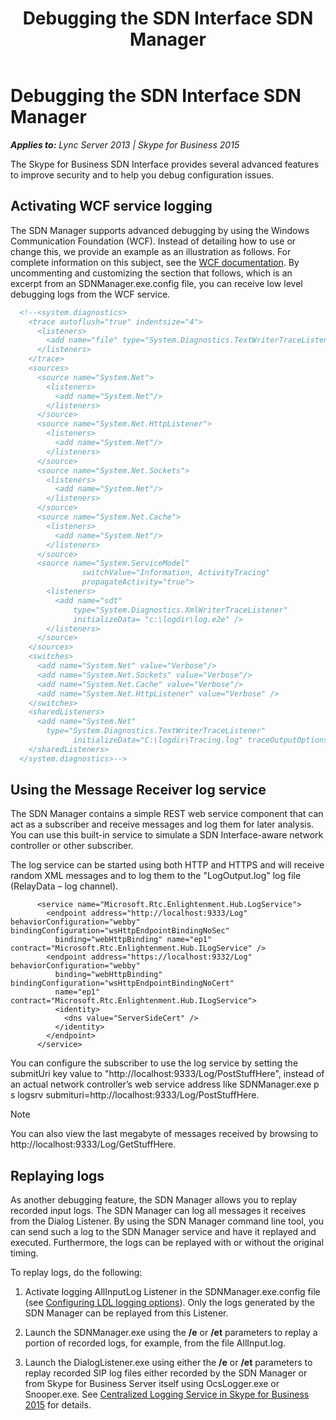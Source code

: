 ﻿---
title: Debugging the SDN Interface SDN Manager
TOCTitle: Debugging the SDN Interface SDN Manager
ms:assetid: 5567fd7c-4567-47c4-8aa2-456564fcd087
ms:mtpsurl: https://msdn.microsoft.com/en-us/library/Dn785215(v=office.16)
ms:contentKeyID: 65258679
ms.date: 02/27/2017
mtps_version: v=office.16
dev_langs:
- xml
---

# Debugging the SDN Interface SDN Manager


_**Applies to:** Lync Server 2013 | Skype for Business 2015_

The Skype for Business SDN Interface provides several advanced features to improve security and to help you debug configuration issues.

## Activating WCF service logging

The SDN Manager supports advanced debugging by using the Windows Communication Foundation (WCF). Instead of detailing how to use or change this, we provide an example as an illustration as follows. For complete information on this subject, see the [WCF documentation](https://msdn.microsoft.com/en-us/library/dd456779\(v=vs.110\).aspx). By uncommenting and customizing the section that follows, which is an excerpt from an SDNManager.exe.config file, you can receive low level debugging logs from the WCF service.

```xml
  <!--<system.diagnostics>
    <trace autoflush="true" indentsize="4">
      <listeners>
        <add name="file" type="System.Diagnostics.TextWriterTraceListener" initializeData="trace.log"/>
      </listeners> 
    </trace>
    <sources>
      <source name="System.Net">
        <listeners>
          <add name="System.Net"/>
        </listeners>
      </source>
      <source name="System.Net.HttpListener">
        <listeners>
          <add name="System.Net"/>
        </listeners>
      </source>
      <source name="System.Net.Sockets">
        <listeners>
          <add name="System.Net"/>
        </listeners>
      </source>
      <source name="System.Net.Cache">
        <listeners>
          <add name="System.Net"/>
        </listeners>
      </source>
      <source name="System.ServiceModel"
                switchValue="Information, ActivityTracing"
                propagateActivity="true">
        <listeners>
          <add name="sdt"
              type="System.Diagnostics.XmlWriterTraceListener"
              initializeData= "c:\logdir\log.e2e" />
        </listeners>
      </source>
    </sources>
    <switches>
      <add name="System.Net" value="Verbose"/>
      <add name="System.Net.Sockets" value="Verbose"/>
      <add name="System.Net.Cache" value="Verbose"/>
      <add name="System.Net.HttpListener" value="Verbose" />
    </switches>
    <sharedListeners>
      <add name="System.Net"
        type="System.Diagnostics.TextWriterTraceListener"
              initializeData="C:\logdir\Tracing.log" traceOutputOptions = "DateTime" />
    </sharedListeners>
  </system.diagnostics>-->
```

## Using the Message Receiver log service

The SDN Manager contains a simple REST web service component that can act as a subscriber and receive messages and log them for later analysis. You can use this built-in service to simulate a SDN Interface-aware network controller or other subscriber.

The log service can be started using both HTTP and HTTPS and will receive random XML messages and to log them to the "LogOutput.log" log file (RelayData – log channel).

``` 
      <service name="Microsoft.Rtc.Enlightenment.Hub.LogService">
        <endpoint address="http://localhost:9333/Log" behaviorConfiguration="webby" bindingConfiguration="wsHttpEndpointBindingNoSec"
          binding="webHttpBinding" name="ep1" contract="Microsoft.Rtc.Enlightenment.Hub.ILogService" />
        <endpoint address="https://localhost:9332/Log" behaviorConfiguration="webby" 
          binding="webHttpBinding" bindingConfiguration="wsHttpEndpointBindingNoCert"
          name="ep1" contract="Microsoft.Rtc.Enlightenment.Hub.ILogService">
          <identity>
            <dns value="ServerSideCert" />
          </identity>
        </endpoint>
      </service>
```

You can configure the subscriber to use the log service by setting the submitUri key value to "http://localhost:9333/Log/PostStuffHere", instead of an actual network controller’s web service address like SDNManager.exe p s logsrv submituri=http://localhost:9333/Log/PostStuffHere.


> [!NOTE]
> <P>You can also view the last megabyte of messages received by browsing to http://localhost:9333/Log/GetStuffHere.</P>



## Replaying logs

As another debugging feature, the SDN Manager allows you to replay recorded input logs. The SDN Manager can log all messages it receives from the Dialog Listener. By using the SDN Manager command line tool, you can send such a log to the SDN Manager service and have it replayed and executed. Furthermore, the logs can be replayed with or without the original timing.

To replay logs, do the following:

1.  Activate logging AllInputLog Listener in the SDNManager.exe.config file (see [Configuring LDL logging options](https://msdn.microsoft.com/en-us/library/dn785207\(v=office.16\))). Only the logs generated by the SDN Manager can be replayed from this Listener.

2.  Launch the SDNManager.exe using the **/e** or **/et** parameters to replay a portion of recorded logs, for example, from the file AllInput.log.

3.  Launch the DialogListener.exe using either the **/e** or **/et** parameters to replay recorded SIP log files either recorded by the SDN Manager or from Skype for Business Server itself using OcsLogger.exe or Snooper.exe. See [Centralized Logging Service in Skype for Business 2015](https://technet.microsoft.com/en-us/library/jj688145.aspx) for details.

